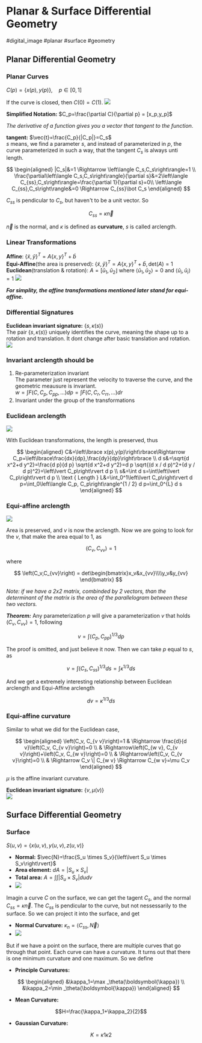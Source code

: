# Planar & Surface Differential Geometry

#digital_image #planar #surface #geometry

## Planar Differential Geometry

### Planar Curves
$C(p)=\left\lbrace x(p),y(p)\right\rbrace,\quad p\in\left[0,1\right]$

If the curve is closed, then $C(0)=C(1)$.
![](../Resources/planar_surface_differential_geometry_img_1.png)

**Simplified Notation:** $C_p=\frac{\partial C}{\partial p} = [x_p,y_p]$ 

*The derivative of a function gives you a vector that tangent to the function.*  

**tangent:** $\vec{t}=\frac{C_p}{|C_p|}=C_s$  
$s$ means, we find a parameter $s$, and instead of parameterized in $p$, the curve parameterized in such a way, that the tangent $C_s$ is always unti length.  

$$
\begin{aligned}
|C_s|&=1 \Rightarrow \left\langle C_s,C_s\right\rangle=1 \\
\frac{\partial\left\langle C_s,C_s\right\rangle}{\partial s}&=2\left\langle C_{ss},C_s\right\rangle=\frac{\partial 1}{\partial s}=0\\
\left\langle C_{ss},C_s\right\rangle&=0 \Rightarrow C_{ss}\bot C_s
\end{aligned}
$$  

$C_{ss}$ is pendicular to $C_s$, but haven't to be a unit vector. So  

$$
C_{ss} = \kappa\vec{n}
$$  

$\vec{n}$ is the normal, and $\kappa$ is defined as **curvature**, $s$ is called arclength.

### Linear Transformations
**Affine**: $\{\tilde{x}, \tilde{y}\}^T=A\{x, y\}^T+\bar{b}$  
**Equi-Affine**(the area is preserved): $\{\tilde{x}, \tilde{y}\}^T=A\{x, y\}^T+\bar{b}, \text{det}(A)=1$  
**Euclidean**(translation & rotation): $A=\left[\bar{u}_1, \bar{u}_2\right\rfloor \text { where }\left\langle\bar{u}_1, \bar{u}_2\right\rangle=0 \text { and }\left\langle\bar{u}_i, \bar{u}_i\right\rangle=1$
![](../Resources/planar_surface_differential_geometry_img_2.png)


***For simplity, the affine transformations mentioned later stand for equi-affine.*** 

### Differential Signatures
**Euclidean invariant signature:** $\left\lbrace s,\kappa(s)\right\rbrace$  
The pair $\left\lbrace s,\kappa(s)\right\rbrace$ uniquely identifies the curve, meaning the shape up to a rotation and translation. It dont change after basic translation and rotation.
![](../Resources/planar_surface_differential_geometry_img_3.png)


### Invariant arclength should be
1. Re-parameterization invariant  
The parameter just represent the velocity to traverse the curve, and the geometric meausure is invariant.  
$w=\int F\left(C, C_p, C_{p p}, \ldots\right) d p=\int F\left(C, C_r, C_{r r}, \ldots\right) d r$
2. Invariant under the group of the transformations

### Euclidean arclength
![](../Resources/planar_surface_differential_geometry_img_4.png)

With Euclidean transformations, the length is preserved, thus  

$$
\begin{aligned}
C&=\left\lbrace x(p),y(p)\right\rbrace\Rightarrow C_p=\left\lbrace\frac{dx}{dp},\frac{dy}{dp}\right\rbrace \\
d s&=\sqrt{d x^2+d y^2}=\frac{d p}{d p} \sqrt{d x^2+d y^2}=d p \sqrt{(d x / d p)^2+(d y / d p)^2}=\left\lvert C_p\right\rvert d p \\
s&=\int d s=\int\left\lvert C_p\right\rvert d p \\
\text { Length } L&=\int_0^1\left\lvert C_p\right\rvert d p=\int_0\left\langle C_p, C_p\right\rangle^{1 / 2} d p=\int_0^{L} d s
\end{aligned}
$$  

### Equi-affine arclength
![](../Resources/planar_surface_differential_geometry_img_5.png)

Area is preserved, and $v$ is now the arclength. Now we are going to look for the $v$, that make the area equal to 1, as  

$$
\left(C_v,C_{vv}\right)=1
$$  

where  

$$
\left(C_v,C_{vv}\right) = det\begin{bmatrix}x_v&x_{vv}\\\\y_v&y_{vv} \end{bmatrix}
$$  

*Note: if we have a 2x2 matrix, combinded by 2 vectors, than the determinant of the matrix is the area of the parallelogram between these two vectors.*  

***Theorem:*** Any parameterization $p$ will give a parameterization $v$ that holds $\left(C_v,C_{vv}\right)=1$, following  

$$
v=\int\left(C_p, C_{p p}\right)^{1 / 3} d p
$$  

The proof is omitted, and just believe it now. 
Then we can take $p$ equal to $s$, as  

$$
v=\int\left(C_s, C_{s s}\right)^{1 / 3} d s = \int \kappa^{1 / 3} d s
$$  

And we get a extremely interesting relationship between Euclidean arclength and Equi-Affine arclength  

$$
dv=\kappa^{1/3}ds
$$  

### Equi-affine curvature
Similar to what we did for the Euclidean case,  

$$
\begin{aligned}
\left(C_v, C_{v v}\right)=1 & \Rightarrow \frac{d}{d v}\left(C_v, C_{v v}\right)=0 \\
& \Rightarrow\left(C_{w v}, C_{v v}\right)+\left(C_v, C_{w v}\right)=0 \\
& \Rightarrow\left(C_v, C_{v v}\right)=0 \\
& \Rightarrow C_v \| C_{w v} \Rightarrow C_{w v}=\mu C_v
\end{aligned}
$$  

$\mu$ is the affine invariant curvature.  

**Euclidean invariant signature:** $\left\lbrace v,\mu(v)\right\rbrace$  
![](../Resources/planar_surface_differential_geometry_img_6.png)


## Surface Differential Geometry

### Surface
$S(u,v)=\left\lbrace x(u,v),y(u,v),z(u,v)\right\rbrace$
+ **Normal:** $\vec{N}=\frac{S_u \times S_v}{\left\lvert S_u \times S_v\right\rvert}$
+ **Area element:** $dA=\left\lvert S_u \times S_v \right\rvert$ 
+ **Total area:** $A=\int\int\left\lvert S_u \times S_v\right\rvert d u d v$
+ ![](../Resources/planar_surface_differential_geometry_img_7.png)

Imagin a curve $C$ on the surface, we can get the tagent $C_s$, and the normal $C_{ss}=\kappa\vec{n}$. The $C_{ss}$ is pendicular to the curve, but not nessessarily to the surface. So we can project it into the surface, and get
+ **Normal Curvature:** $\kappa_n=\left\langle C_{ss},\vec{N}\right\rangle$  
+ ![](../Resources/planar_surface_differential_geometry_img_8.png)

But if we have a point on the surface, there are multiple curves that go through that point. Each curve can have a curvature. It turns out that there is one minimum curvature and one maximum. So we define
+ **Principle Curvatures:**

$$
\begin{aligned}
&\kappa_1=\max _\theta(\boldsymbol{\kappa}) \\
&\kappa_2=\min _\theta(\boldsymbol{\kappa})
\end{aligned}
$$

+ **Mean Curvature:** 

$$H=\frac{\kappa_1+\kappa_2}{2}$$

+ **Gaussian Curvature:** 

$$K=\kappa1 \kappa 2$$

